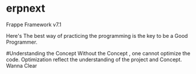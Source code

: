 # erpnext
Frappe Framework v7.1

Here's The best way of practicing the programming is the key to be a Good Programmer.

#Understanding the Concept
Without the Concept , one cannot optimize the code. Optimization reflect the understanding of the project and Concept.
Wanna Clear 

